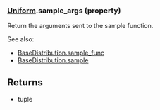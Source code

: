 ### [Uniform](Uniform.md).sample_args (property)




Return the arguments sent to the sample function.

See also:

* [BaseDistribution.sample_func](BaseDistribution.sample_func.md)
* [BaseDistribution.sample](BaseDistribution.sample.md)

Returns
--------
* tuple

